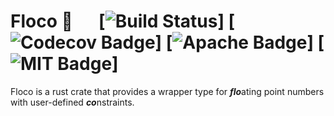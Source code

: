 # Floco 🛟 &emsp; [![Build Status]] [![Codecov Badge][Codecov Info]] [![Apache Badge][Apache Link]] [![MIT Badge][MIT Link]]

[Build Status]: https://github.com/rileyleff/floco/actions/workflows/rust.yml/badge.svg
[Codecov Badge]: https://codecov.io/gh/RileyLeff/floco/graph/badge.svg?token=CEAG74DDK9
[Codecov Info]: https://codecov.io/gh/RileyLeff/floco
[MIT Badge]: https://img.shields.io/badge/License-MIT-yellow.svg
[MIT Link]: https://opensource.org/licenses/MIT
[Apache Badge]: https://img.shields.io/badge/License-Apache_2.0-blue.svg
[Apache Link]: https://opensource.org/licenses/Apache-2.0

Floco is a rust crate that provides a wrapper type for ***flo***ating point numbers with user-defined ***co***nstraints.
